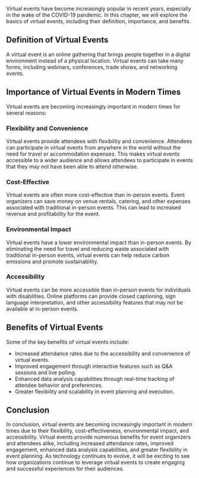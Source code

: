 
Virtual events have become increasingly popular in recent years, especially in the wake of the COVID-19 pandemic. In this chapter, we will explore the basics of virtual events, including their definition, importance, and benefits.

Definition of Virtual Events
----------------------------

A virtual event is an online gathering that brings people together in a digital environment instead of a physical location. Virtual events can take many forms, including webinars, conferences, trade shows, and networking events.

Importance of Virtual Events in Modern Times
--------------------------------------------

Virtual events are becoming increasingly important in modern times for several reasons:

### Flexibility and Convenience

Virtual events provide attendees with flexibility and convenience. Attendees can participate in virtual events from anywhere in the world without the need for travel or accommodation expenses. This makes virtual events accessible to a wider audience and allows attendees to participate in events that they may not have been able to attend otherwise.

### Cost-Effective

Virtual events are often more cost-effective than in-person events. Event organizers can save money on venue rentals, catering, and other expenses associated with traditional in-person events. This can lead to increased revenue and profitability for the event.

### Environmental Impact

Virtual events have a lower environmental impact than in-person events. By eliminating the need for travel and reducing waste associated with traditional in-person events, virtual events can help reduce carbon emissions and promote sustainability.

### Accessibility

Virtual events can be more accessible than in-person events for individuals with disabilities. Online platforms can provide closed captioning, sign language interpretation, and other accessibility features that may not be available at in-person events.

Benefits of Virtual Events
--------------------------

Some of the key benefits of virtual events include:

* Increased attendance rates due to the accessibility and convenience of virtual events.
* Improved engagement through interactive features such as Q\&A sessions and live polling.
* Enhanced data analysis capabilities through real-time tracking of attendee behavior and preferences.
* Greater flexibility and scalability in event planning and execution.

Conclusion
----------

In conclusion, virtual events are becoming increasingly important in modern times due to their flexibility, cost-effectiveness, environmental impact, and accessibility. Virtual events provide numerous benefits for event organizers and attendees alike, including increased attendance rates, improved engagement, enhanced data analysis capabilities, and greater flexibility in event planning. As technology continues to evolve, it will be exciting to see how organizations continue to leverage virtual events to create engaging and successful experiences for their audiences.
